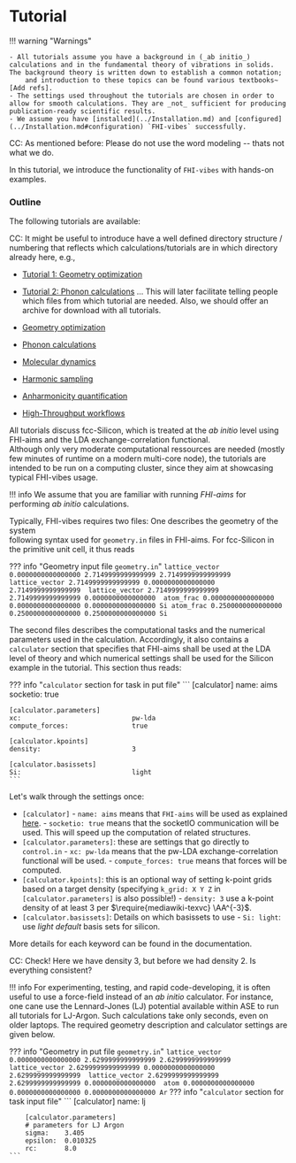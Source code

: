 # Tutorial

!!! warning "Warnings"

	- All tutorials assume you have a background in (_ab initio_) calculations and in the fundamental theory of vibrations in solids. The background theory is written down to establish a common notation;
        and introduction to these topics can be found various textbooks~[Add refs]. 
	- The settings used throughout the tutorials are chosen in order to allow for smooth calculations. They are _not_ sufficient for producing publication-ready scientific results.
	- We assume you have [installed](../Installation.md) and [configured](../Installation.md#configuration) `FHI-vibes` successfully.
CC: As mentioned before: Please do not use the word modeling -- thats not what we do.


In this tutorial, we introduce the functionality of `FHI-vibes` with hands-on examples.

### Outline

The following tutorials are available:

CC: It might be useful to introduce have a well defined directory structure / numbering that reflects which calculations/tutorials
are in which directory already here, e.g.,
- [Tutorial 1: Geometry optimization](1_geometry_optimization.md)
- [Tutorial 2: Phonon calculations](2_phonopy_intro.md)
...
This will later facilitate telling people which files from which tutorial are needed. Also, we should offer an archive for download
with all tutorials.

- [Geometry optimization](1_geometry_optimization.md)
- [Phonon calculations](2_phonopy_intro.md)
- [Molecular dynamics](3_md_intro.md)
- [Harmonic sampling](4_statistical_sampling.md)
- [Anharmonicity quantification](5_anharmonicity_quantification.md)
- [High-Throughput workflows](../High_Throughput/Tutorial/0_phonopy.md)

All tutorials discuss fcc-Silicon, which is treated at the _ab initio_ level using FHI-aims and the LDA exchange-correlation functional.  
Although only very moderate computational ressources are needed (mostly few minutes of runtime on a modern multi-core node), the tutorials 
are intended to be run on a computing cluster, since they aim at showcasing typical 
FHI-vibes usage. 

!!! info
	We assume that you are familiar with running *FHI-aims* for performing _ab initio_ calculations.



Typically, FHI-vibes requires two files: One describes the geometry of the system  
following  syntax used for `geometry.in` files in FHI-aims. For fcc-Silicon in the 
primitive unit cell, it thus reads 

??? info "Geometry input file `geometry.in`"
    ```
    lattice_vector 0.0000000000000000 2.7149999999999999 2.7149999999999999 
    lattice_vector 2.7149999999999999 0.0000000000000000 2.7149999999999999 
    lattice_vector 2.7149999999999999 2.7149999999999999 0.0000000000000000 
    atom_frac 0.0000000000000000 0.0000000000000000 0.0000000000000000 Si
    atom_frac 0.2500000000000000 0.2500000000000000 0.2500000000000000 Si
    ```

The second files describes the computational tasks and the numerical parameters used 
in the calculation. Accordingly, it also contains a `calculator` section that specifies
that FHI-aims shall be used at the LDA level of theory and which numerical settings shall
be used for the Silicon example in the tutorial. This section thus reads:

??? info "`calculator` section for task in put file"
    ```
    [calculator]
    name:                          aims
    socketio:                      true
    
    [calculator.parameters]
    xc:                            pw-lda
    compute_forces:                true
    
    [calculator.kpoints]
    density:                       3
    
    [calculator.basissets]
    Si:                            light
    ```

Let's walk through the settings once:

- `[calculator]`
        - `name: aims` means that `FHI-aims` will be used as explained [here](../Documentation/calculator_setup.md#calculator).
        - `socketio: true` means that the socketIO communication will be used. This will speed up the computation of related structures.
- `[calculator.parameters]`: these are settings that go directly to `control.in`
        - `xc: pw-lda` means that the pw-LDA exchange-correlation functional will be used.
        - `compute_forces: true` means that forces will be computed.
- `[calculator.kpoints]`: this is an optional way of setting k-point grids based on a target density (specifying `k_grid: X Y Z` in `[calculator.parameters]` is also possible!)
        - `density: 3` use a k-point density of at least 3 per $\require{mediawiki-texvc} \AA^{-3}$.
- `[calculator.basissets]`: Details on which basissets to use
        - `Si: light`: use _light default_ basis sets for silicon.

More details for each keyword can be found in the documentation.

CC: Check! Here we have density 3, but before we had density 2. Is everything consistent?


!!! info
    For experimenting, testing, and rapid code-developing, it is often useful to use a force-field instead of an
    _ab initio_ calculator. For instance, one cane use the Lennard-Jones (LJ) potential available within ASE to run all
    tutorials for LJ-Argon. Such calculations take only seconds, even on older laptops. The required geometry description
    and calculator settings are given below.


??? info "Geometry in put file `geometry.in`"
    ```
    lattice_vector 0.0000000000000000 2.6299999999999999 2.6299999999999999 
    lattice_vector 2.6299999999999999 0.0000000000000000 2.6299999999999999 
    lattice_vector 2.6299999999999999 2.6299999999999999 0.0000000000000000 
    atom 0.0000000000000000 0.0000000000000000 0.0000000000000000 Ar
    ```
??? info "`calculator` section for task input file"
    ```
        [calculator]
        name:                          lj

        [calculator.parameters]
        # parameters for LJ Argon
        sigma:    3.405
        epsilon:  0.010325 
        rc:       8.0
    ```
